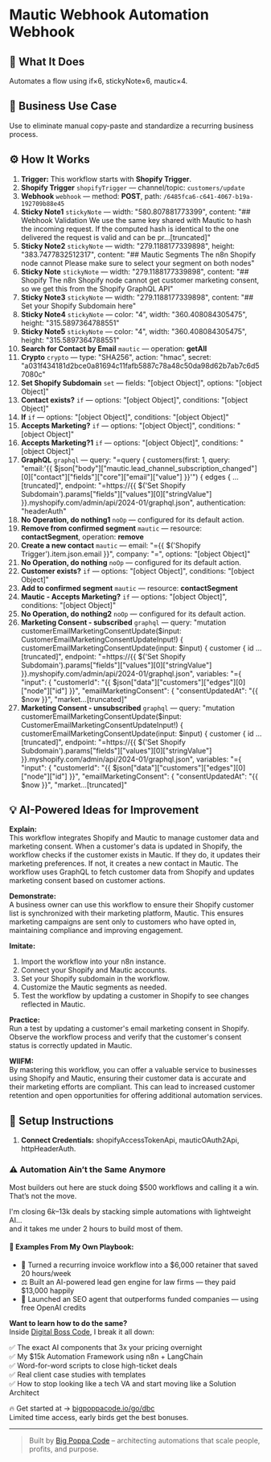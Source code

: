 # Mautic Webhook Automation Webhook
  ## 🚀 What It Does
  Automates a flow using if×6, stickyNote×6, mautic×4.
  
  ## 💼 Business Use Case
  Use to eliminate manual copy-paste and standardize a recurring business process.
  
  ## ⚙️ How It Works
  1. **Trigger:** This workflow starts with **Shopify Trigger**.
  2. **Shopify Trigger** `shopifyTrigger` — channel/topic: `customers/update`
3. **Webhook** `webhook` — method: **POST**, path: `/6485fca6-c641-4067-b19a-192709b88e45`
4. **Sticky Note1** `stickyNote` — width: "580.807881773399", content: "## Webhook Validation
We use the same key shared with Mautic to hash the incoming request. If the computed hash is identical to the one delivered the request is valid and can be pr…[truncated]"
5. **Sticky Note2** `stickyNote` — width: "279.1188177339898", height: "383.7477832512317", content: "## Mautic Segments
The n8n Shopify node cannot Please make sure to select your segment on both nodes"
6. **Sticky Note** `stickyNote` — width: "279.1188177339898", content: "## Shopify 
The n8n Shopify node cannot get customer marketing consent, so we get this from the Shopify GraphQL API"
7. **Sticky Note3** `stickyNote` — width: "279.1188177339898", content: "## Set your Shopify Subdomain here"
8. **Sticky Note4** `stickyNote` — color: "4", width: "360.408084305475", height: "315.5897364788551"
9. **Sticky Note5** `stickyNote` — color: "4", width: "360.408084305475", height: "315.5897364788551"
10. **Search for Contact by Email** `mautic` — operation: **getAll**
11. **Crypto** `crypto` — type: "SHA256", action: "hmac", secret: "a031f434181d2bce0a81694c11fafb5887c78a48c50da98d62b7ab7c6d57080c"
12. **Set Shopify Subdomain** `set` — fields: "[object Object]", options: "[object Object]"
13. **Contact exists?** `if` — options: "[object Object]", conditions: "[object Object]"
14. **If** `if` — options: "[object Object]", conditions: "[object Object]"
15. **Accepts Marketing?** `if` — options: "[object Object]", conditions: "[object Object]"
16. **Accepts Marketing?1** `if` — options: "[object Object]", conditions: "[object Object]"
17. **GraphQL** `graphql` — query: "=query {
  customers(first: 1, query: "email:'{{ $json["body"]["mautic.lead_channel_subscription_changed"][0]["contact"]["fields"]["core"]["email"]["value"] }}'") {
    edges {
   …[truncated]", endpoint: "=https://{{ $('Set Shopify Subdomain').params["fields"]["values"][0]["stringValue"] }}.myshopify.com/admin/api/2024-01/graphql.json", authentication: "headerAuth"
18. **No Operation, do nothing1** `noOp` — configured for its default action.
19. **Remove from confirmed segment** `mautic` — resource: **contactSegment**, operation: **remove**
20. **Create a new contact** `mautic` — email: "={{ $('Shopify Trigger').item.json.email }}", company: "=", options: "[object Object]"
21. **No Operation, do nothing** `noOp` — configured for its default action.
22. **Customer exists?** `if` — options: "[object Object]", conditions: "[object Object]"
23. **Add to confirmed segment** `mautic` — resource: **contactSegment**
24. **Mautic - Accepts Marketing?** `if` — options: "[object Object]", conditions: "[object Object]"
25. **No Operation, do nothing2** `noOp` — configured for its default action.
26. **Marketing Consent - subscribed** `graphql` — query: "mutation customerEmailMarketingConsentUpdate($input: CustomerEmailMarketingConsentUpdateInput!) {
  customerEmailMarketingConsentUpdate(input: $input) {
    customer {
      id
   …[truncated]", endpoint: "=https://{{ $('Set Shopify Subdomain').params["fields"]["values"][0]["stringValue"] }}.myshopify.com/admin/api/2024-01/graphql.json", variables: "={
  "input": {
    "customerId": "{{ $json["data"]["customers"]["edges"][0]["node"]["id"] }}",
    "emailMarketingConsent": {
      "consentUpdatedAt": "{{ $now }}",
      "market…[truncated]"
27. **Marketing Consent - unsubscribed** `graphql` — query: "mutation customerEmailMarketingConsentUpdate($input: CustomerEmailMarketingConsentUpdateInput!) {
  customerEmailMarketingConsentUpdate(input: $input) {
    customer {
      id
   …[truncated]", endpoint: "=https://{{ $('Set Shopify Subdomain').params["fields"]["values"][0]["stringValue"] }}.myshopify.com/admin/api/2024-01/graphql.json", variables: "={
  "input": {
    "customerId": "{{ $json["data"]["customers"]["edges"][0]["node"]["id"] }}",
    "emailMarketingConsent": {
      "consentUpdatedAt": "{{ $now }}",
      "market…[truncated]"
  
  ## 💡 AI-Powered Ideas for Improvement
  **Explain:**  
This workflow integrates Shopify and Mautic to manage customer data and marketing consent. When a customer's data is updated in Shopify, the workflow checks if the customer exists in Mautic. If they do, it updates their marketing preferences. If not, it creates a new contact in Mautic. The workflow uses GraphQL to fetch customer data from Shopify and updates marketing consent based on customer actions.

**Demonstrate:**  
A business owner can use this workflow to ensure their Shopify customer list is synchronized with their marketing platform, Mautic. This ensures marketing campaigns are sent only to customers who have opted in, maintaining compliance and improving engagement.

**Imitate:**  
1. Import the workflow into your n8n instance.
2. Connect your Shopify and Mautic accounts.
3. Set your Shopify subdomain in the workflow.
4. Customize the Mautic segments as needed.
5. Test the workflow by updating a customer in Shopify to see changes reflected in Mautic.

**Practice:**  
Run a test by updating a customer's email marketing consent in Shopify. Observe the workflow process and verify that the customer's consent status is correctly updated in Mautic.

**WIIFM:**  
By mastering this workflow, you can offer a valuable service to businesses using Shopify and Mautic, ensuring their customer data is accurate and their marketing efforts are compliant. This can lead to increased customer retention and open opportunities for offering additional automation services.
  
  ## 🔧 Setup Instructions
  1. **Connect Credentials:** shopifyAccessTokenApi, mauticOAuth2Api, httpHeaderAuth.
  
### ⚠️ Automation Ain’t the Same Anymore

Most builders out here are stuck doing $500 workflows and calling it a win.  
That’s not the move.  

I'm closing $6k–$13k deals by stacking simple automations with lightweight AI...  
and it takes me under 2 hours to build most of them.

#### 🧠 Examples From My Own Playbook:
- 🔁 Turned a recurring invoice workflow into a $6,000 retainer that saved 20 hours/week  
- ⚖️ Built an AI-powered lead gen engine for law firms — they paid $13,000 happily  
- 🚀 Launched an SEO agent that outperforms funded companies — using free OpenAI credits  

**Want to learn how to do the same?**  
Inside [Digital Boss Code](https://bigpoppacode.io/go/dbc), I break it all down:

✅ The exact AI components that 3x your pricing overnight  
✅ My $15k Automation Framework using n8n + LangChain  
✅ Word-for-word scripts to close high-ticket deals  
✅ Real client case studies with templates  
✅ How to stop looking like a tech VA and start moving like a Solution Architect  

🔥 Get started at → [bigpoppacode.io/go/dbc](https://bigpoppacode.io/go/dbc)  
Limited time access, early birds get the best bonuses.

---
> Built by [Big Poppa Code](https://bigpoppacode.io) – architecting automations that scale people, profits, and purpose.
  